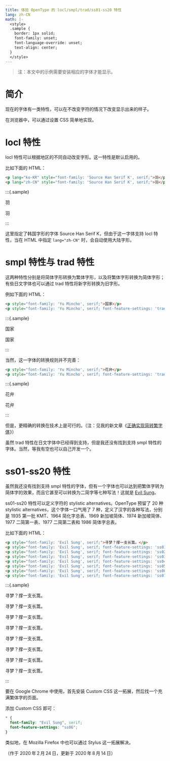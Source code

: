 ```yaml
---
title: 体验 OpenType 的 locl/smpl/trad/ss01-ss20 特性
lang: zh-CN
math: |-
  <style>
  .sample {
    border: 1px solid;
    font-family: unset;
    font-language-override: unset;
    text-align: center;
  }
  </style>
---
```


> 注：本文中的示例需要安装相应的字体才能显示。

# 简介

现在的字体有一类特性，可以在不改变字符的情况下改变显示出来的样子。

在浏览器中，可以通过设置 CSS 简单地实现。

# locl 特性

locl 特性可以根据地区的不同自动改变字形。这一特性是默认启用的。

比如下面的 HTML：

```html
<p lang="ko-KR" style="font-family: 'Source Han Serif K', serif;">羽</p>
<p lang="zh-CN" style="font-family: 'Source Han Serif K', serif;">羽</p>
```

:::{.sample}
<p lang="ko-KR" style="font-family: 'Source Han Serif K', serif;">羽</p>
<p lang="zh-CN" style="font-family: 'Source Han Serif K', serif;">羽</p>
:::

这里指定了韩国字形的字体 Source Han Serif K，但由于这一字体支持 locl 特性，当在 HTML 中指定 `lang="zh-CN"` 时，会自动使用大陆字形。

# smpl 特性与 trad 特性

这两种特性分别是将简体字形转换为繁体字形，以及将繁体字形转换为简体字形；有些日文字体也可以通过 trad 特性将新字形转换为旧字形。

例如下面的 HTML：

```html
<p style="font-family: 'Yu Mincho', serif;">国家</p>
<p style="font-family: 'Yu Mincho', serif; font-feature-settings: 'trad';">国家</p>
```

:::{.sample}
<p style="font-family: 'Yu Mincho', serif;">国家</p>
<p style="font-family: 'Yu Mincho', serif; font-feature-settings: 'trad';">国家</p>
:::

当然，这一字体的转换规则并不完善：

```html
<p style="font-family: 'Yu Mincho', serif;">花弁</p>
<p style="font-family: 'Yu Mincho', serif; font-feature-settings: 'trad';">花弁</p>
```

:::{.sample}
<p style="font-family: 'Yu Mincho', serif;">花弁</p>
<p style="font-family: 'Yu Mincho', serif; font-feature-settings: 'trad';">花弁</p>
:::

但是，更精确的转换在技术上是可行的。（注：见我的新文章《[正确实现简转繁字体](https://ayaka.shn.hk/s2tfont/)》）

虽然 trad 特性在日文字体中已经得到支持，但是我还没有找到支持 smpl 特性的字体。当然，等我有空也可以自己开发一个。

# ss01-ss20 特性

虽然我还没有找到支持 smpl 特性的字体，但有一个字体也可以达到把繁体字转为简体字的效果，而且它甚至可以转换为二简字等七种写法！这就是 [Evil Sung](https://github.com/ButTaiwan/evilsung)。

ss01-ss20 特性可以定义字符的 stylistic alternatives。OpenType 预留了 20 种 stylistic alternatives，这个字体一口气用了 7 种，定义了汉字的各种写法，分别是 1935 第一批 KMT、1964 简化字总表、1969 新加坡简体、1974 新加坡简体、1977 二简第一表、1977 二简第二表和 1986 简体字总表。

比如下面的 HTML：

```html
<p style="font-family: 'Evil Sung', serif;">寻梦？撑一支长篙。</p>
<p style="font-family: 'Evil Sung', serif; font-feature-settings: 'ss01';">寻梦？撑一支长篙。</p>
<p style="font-family: 'Evil Sung', serif; font-feature-settings: 'ss02';">寻梦？撑一支长篙。</p>
<p style="font-family: 'Evil Sung', serif; font-feature-settings: 'ss03';">寻梦？撑一支长篙。</p>
<p style="font-family: 'Evil Sung', serif; font-feature-settings: 'ss04';">寻梦？撑一支长篙。</p>
<p style="font-family: 'Evil Sung', serif; font-feature-settings: 'ss05';">寻梦？撑一支长篙。</p>
<p style="font-family: 'Evil Sung', serif; font-feature-settings: 'ss06';">寻梦？撑一支长篙。</p>
<p style="font-family: 'Evil Sung', serif; font-feature-settings: 'ss07';">寻梦？撑一支长篙。</p>
```

:::{.sample}
<p style="font-family: 'Evil Sung', serif;">寻梦？撑一支长篙。</p>
<p style="font-family: 'Evil Sung', serif; font-feature-settings: 'ss01';">寻梦？撑一支长篙。</p>
<p style="font-family: 'Evil Sung', serif; font-feature-settings: 'ss02';">寻梦？撑一支长篙。</p>
<p style="font-family: 'Evil Sung', serif; font-feature-settings: 'ss03';">寻梦？撑一支长篙。</p>
<p style="font-family: 'Evil Sung', serif; font-feature-settings: 'ss04';">寻梦？撑一支长篙。</p>
<p style="font-family: 'Evil Sung', serif; font-feature-settings: 'ss05';">寻梦？撑一支长篙。</p>
<p style="font-family: 'Evil Sung', serif; font-feature-settings: 'ss06';">寻梦？撑一支长篙。</p>
<p style="font-family: 'Evil Sung', serif; font-feature-settings: 'ss07';">寻梦？撑一支长篙。</p>
:::

要在 Google Chrome 中使用，首先安装 Custom CSS 这一拓展，然后找一个充满繁体字的页面。

添加 Custom CSS 即可：

```css
* {
  font-family: "Evil Sung", serif;
  font-feature-settings: "ss06";
}
```

类似地，在 Mozilla Firefox 中也可以通过 Stylus 这一拓展解决。

（作于 2020&#8239;年&#8239;2&#8239;月&#8239;24&#8239;日，更新于 2020&#8239;年&#8239;8&#8239;月&#8239;14&#8239;日）
